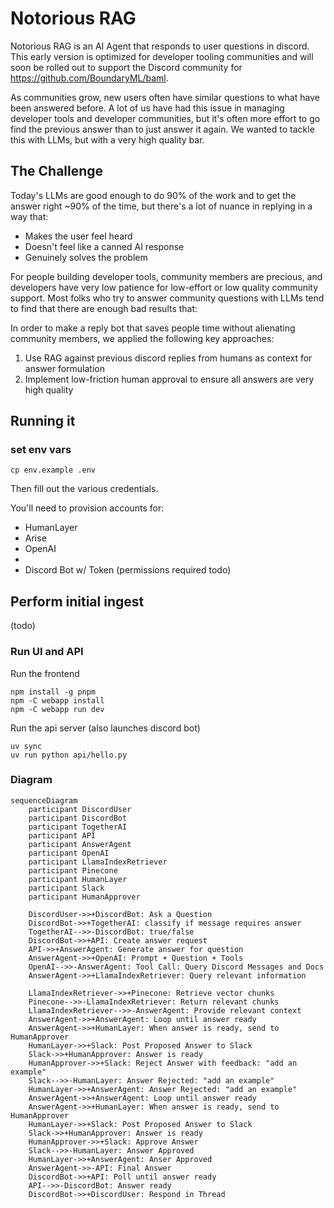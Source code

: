 # Notorious RAG

Notorious RAG is an AI Agent that responds to user questions in discord. This early version is optimized for developer tooling communities and will soon be rolled out to support the Discord community for https://github.com/BoundaryML/baml.

As communities grow, new users often have similar questions to what have been answered before. A lot of us have had this issue in managing developer tools and developer communities, but it's often more effort to go find the previous answer than to just answer it again. We wanted to tackle this with LLMs, but with a very high quality bar.

## The Challenge

Today's LLMs are good enough to do 90% of the work and to get the answer right ~90% of the time, but there's a lot of nuance in replying in a way that:

- Makes the user feel heard
- Doesn't feel like a canned AI response
- Genuinely solves the problem

For people building developer tools, community members are precious, and developers have very low patience for low-effort or low quality community support. Most folks who try to answer community questions with LLMs tend to find that there are enough bad results that:

In order to make a reply bot that saves people time without alienating community members, we applied the following key approaches:

1. Use RAG against previous discord replies from humans as context for answer formulation
2. Implement low-friction human approval to ensure all answers are very high quality



## Running it

### set env vars

```
cp env.example .env
```

Then fill out the various credentials.

You'll need to provision accounts for:
- HumanLayer
- Arise
- OpenAI
- 
- Discord Bot w/ Token (permissions required todo)

## Perform initial ingest

(todo)

### Run UI and API

Run the frontend

```
npm install -g pnpm
npm -C webapp install
npm -C webapp run dev
```

Run the api server (also launches discord bot)

```
uv sync
uv run python api/hello.py
```




### Diagram

```mermaid
sequenceDiagram
    participant DiscordUser 
    participant DiscordBot 
    participant TogetherAI 
    participant API
    participant AnswerAgent 
    participant OpenAI
    participant LlamaIndexRetriever
    participant Pinecone
    participant HumanLayer
    participant Slack
    participant HumanApprover

    DiscordUser->>+DiscordBot: Ask a Question
    DiscordBot->>+TogetherAI: classify if message requires answer
    TogetherAI-->>-DiscordBot: true/false
    DiscordBot->>+API: Create answer request
    API->>+AnswerAgent: Generate answer for question
    AnswerAgent->>+OpenAI: Prompt + Question + Tools
    OpenAI-->>-AnswerAgent: Tool Call: Query Discord Messages and Docs
    AnswerAgent->>+LlamaIndexRetriever: Query relevant information

    LlamaIndexRetriever->>+Pinecone: Retrieve vector chunks
    Pinecone-->>-LlamaIndexRetriever: Return relevant chunks
    LlamaIndexRetriever-->>-AnswerAgent: Provide relevant context
    AnswerAgent->>+AnswerAgent: Loop until answer ready
    AnswerAgent->>+HumanLayer: When answer is ready, send to HumanApprover
    HumanLayer->>+Slack: Post Proposed Answer to Slack
    Slack->>+HumanApprover: Answer is ready
    HumanApprover->>+Slack: Reject Answer with feedback: "add an example"
    Slack-->>-HumanLayer: Answer Rejected: "add an example"
    HumanLayer->>+AnswerAgent: Answer Rejected: "add an example"
    AnswerAgent->>+AnswerAgent: Loop until answer ready
    AnswerAgent->>+HumanLayer: When answer is ready, send to HumanApprover
    HumanLayer->>+Slack: Post Proposed Answer to Slack
    Slack->>+HumanApprover: Answer is ready
    HumanApprover->>+Slack: Approve Answer
    Slack-->>-HumanLayer: Answer Approved
    HumanLayer->>+AnswerAgent: Anser Approved
    AnswerAgent->>-API: Final Answer
    DiscordBot->>+API: Poll until answer ready
    API-->>-DiscordBot: Answer ready
    DiscordBot->>+DiscordUser: Respond in Thread
```
